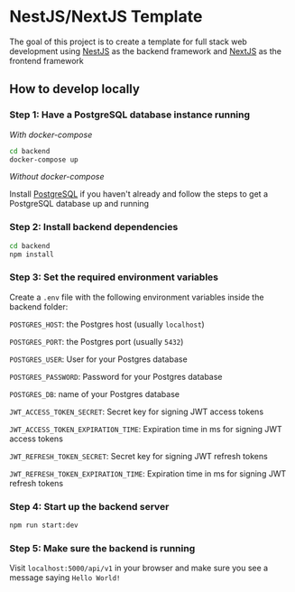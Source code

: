# NestJS/NextJS Template

The goal of this project is to create a template for full stack web development
using [NestJS](https://nestjs.com/) as the backend framework and
[NextJS](https://nextjs.org/) as the frontend framework

## How to develop locally

### Step 1: Have a PostgreSQL database instance running

_With docker-compose_

```bash
cd backend
docker-compose up
```

_Without docker-compose_

Install [PostgreSQL](https://www.postgresql.org/download/) if you haven't already
and follow the steps to get a PostgreSQL database up and running

### Step 2: Install backend dependencies

```bash
cd backend
npm install
```

### Step 3: Set the required environment variables

Create a `.env` file with the following environment variables inside the backend
folder:

`POSTGRES_HOST`: the Postgres host (usually `localhost`)

`POSTGRES_PORT`: the Postgres port (usually `5432`)

`POSTGRES_USER`: User for your Postgres database

`POSTGRES_PASSWORD`: Password for your Postgres database

`POSTGRES_DB`: name of your Postgres database

`JWT_ACCESS_TOKEN_SECRET`: Secret key for signing JWT access tokens

`JWT_ACCESS_TOKEN_EXPIRATION_TIME`: Expiration time in ms for signing JWT access
tokens

`JWT_REFRESH_TOKEN_SECRET`: Secret key for signing JWT refresh tokens

`JWT_REFRESH_TOKEN_EXPIRATION_TIME`: Expiration time in ms for signing JWT refresh
tokens

### Step 4: Start up the backend server

```bash
npm run start:dev
```

### Step 5: Make sure the backend is running

Visit `localhost:5000/api/v1` in your browser and make sure you see a message saying
`Hello World!`
